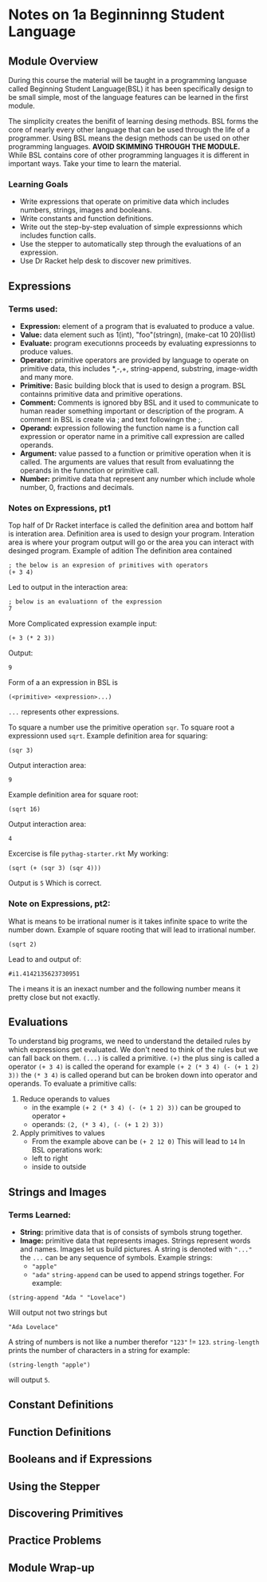 # Notes on 1a Beginninng Student Language

## Module Overview
During this course the material will be taught in a programming languase called Beginning Student Language(BSL) it has been specifically design to be small simple, most of the language features can be learned in the first module. 

The simplicity creates the benifit of learning desing methods. BSL forms the core of nearly every other language that can be used through the life of a programmer. Using BSL means the design methods can be used on other programming languages.
**AVOID SKIMMING THROUGH THE MODULE.**
While BSL contains core of other programming languages it is different in important ways. Take your time to learn the material. 
### Learning Goals
- Write expressions that operate on primitive data which includes numbers, strings, images and booleans.
- Write constants and function definitions.
- Write out the step-by-step evaluation of simple expressionns which includes function calls.
- Use the stepper to automatically step through the evaluations of an expression.
- Use Dr Racket help desk to discover new primitives.


## Expressions
### Terms used:
- **Expression:** element of a program that is evaluated to produce a value.
- **Value:** data element such as 1(int), "foo"(stringn), (make-cat 10 20)(list)
- **Evaluate:** program executionns proceeds by evaluating expressionns to produce values.
- **Operator:** primitive operators are provided by language to operate on primitive data, this includes *,-,+, string-append, substring, image-width and many more.
- **Primitive:** Basic building block that is used to design a program. BSL containns primitive data and primitive operations.
- **Comment:** Comments is ignored bby BSL and it used to communicate to human reader something important or description of the program. A comment in BSL is create via ; and text followingn the ;.
- **Operand:** expression following the function name is a function call expression or operator name in a primitive call expression are called operands.
- **Argument:** value passed to a function or primitive operation when it is called. The arguments are values that result from evaluatinng the operands in the funnction or primitive call.  
- **Number:** primitive data that represent any number which include whole number, 0, fractions and decimals.

### Notes on Expressions, pt1
Top half of Dr Racket interface is called the definition area and bottom half is interation area. 
Definition area is used to design your program. Interation area is where your program output will go or the area you can interact with desinged program. 
Example of adition
The definition area contained
```racket
; the below is an expresion of primitives with operators
(+ 3 4)
``` 
Led to output in the interaction area:
```
; below is an evaluationn of the expression
7
```
More Complicated expression example input:
```racket
(+ 3 (* 2 3))
```
Output:
```
9
```
Form of a an expression in BSL is
```racket
(<primitive> <expression>...)
```
```...``` represents other expressions. 

To square a number use the primitive operation ```sqr```.
To square root a expressionn used ```sqrt```.
Example definition area for squaring:
```racket
(sqr 3)
```
Output interaction area:
```racket
9
```
Example definition area for square root:
```racket
(sqrt 16)
```
Output interaction area:
```
4
```
Excercise is file ```pythag-starter.rkt```
My working:
```racket
(sqrt (+ (sqr 3) (sqr 4)))
```
Output is ```5```
Which is correct.

### Note on Expressions, pt2:
What is means to be irrational numer is it takes infinite space to write the number down. Example of square rooting that will lead to irrational number.
```racket
(sqrt 2)
```
Lead to and output of:
```
#i1.4142135623730951
```
The i means it is an inexact number and the following number means it pretty close but not exactly.

## Evaluations
To understand big programs, we need to understand the detailed rules by which expressions get evaluated. We don't need to think of the rules but we can fall back on them.
```(...)``` is called a primitive.
```(+)``` the plus sing is called a operator
```(+ 3 4)``` is called the operand for example ```(+ 2 (* 3 4) (- (+ 1 2) 3))``` the ```(* 3 4)``` is called operand but can be broken down into operator and operands.
To evaluate a primitive calls:
1. Reduce operands to values
    - in the example ```(+ 2 (* 3 4) (- (+ 1 2) 3))``` can be grouped to operator ```+```
    - operands: ```(2, (* 3 4), (- (+ 1 2) 3))```
2. Apply primitives to values
   - From the example above can be ```(+ 2 12 0)```
  This will lead to ```14```
In BSL operations work:
   - left to right
   - inside to outside
## Strings and Images
### Terms Learned:
- **String:** primitive data that is of consists of symbols strung together.
- **Image:** primitive data that represents images. 
Strings represent words and names.
Images let us build pictures.
A string is denoted with ```"..."``` the ```...``` can be any sequence of symbols. 
Example strings:
  - ```"apple"```
  - ```"ada"```
```string-append``` can be used to append strings together. 
For example:
```racket
(string-append "Ada " "Lovelace")
```
Will output not two strings but 
```
"Ada Lovelace"
```
A string of numbers is not like a number therefor ```"123"``` != ```123```.
```string-length``` prints the number of characters in a string for example:
```racket
(string-length "apple")
```
will output ```5```.
## Constant Definitions
## Function Definitions
## Booleans and if Expressions
## Using the Stepper
## Discovering Primitives
## Practice Problems
## Module Wrap-up